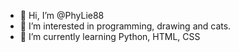 - 👋 Hi, I’m @PhyLie88
- 👀 I’m interested in programming, drawing and cats.
- 🌱 I’m currently learning Python, HTML, CSS

<!---
PhyLie88/PhyLie88 is a ✨ special ✨ repository because its `README.md` (this file) appears on your GitHub profile.
You can click the Preview link to take a look at your changes.
--->
